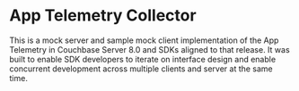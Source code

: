 # App Telemetry Collector

This is a mock server and sample mock client implementation of the App Telemetry in Couchbase Server 8.0 and SDKs aligned to that release.
It was built to enable SDK developers to iterate on interface design and enable concurrent development across multiple clients and server at the same time.
